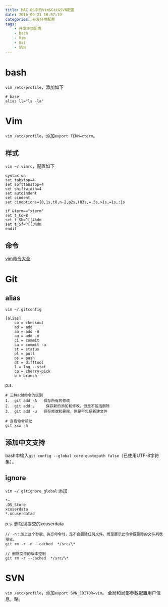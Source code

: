 ```yaml
---
title: MAC OS中的Vim&Git&SVN配置
date: 2016-09-21 10:57:19
categories: 开发环境配置
tags:
    - 开发环境配置
    - bash
    - Vim
    - Git
    - SVN
---
```

# bash
`vim /etc/profile`，添加如下
```
# base
alias ll="ls -la"
```

# Vim
`vim /etc/profile`，添加`export TERM=xterm`。

## 样式
`vim ~/.vimrc`，配置如下
```
syntax on
set tabstop=4
set softtabstop=4
set shiftwidth=4
set autoindent
set cindent
set cinoptions={0,1s,t0,n-2,p2s,(03s,=.5s,>1s,=1s,:1s

if &term=="xterm"
set t_Co=8
set t_Sb=^[[4%dm
set t_Sf=^[[3%dm
endif
```
<!-- more -->

## 命令
[vim命令大全](http://www.cnblogs.com/softwaretesting/archive/2011/07/12/2104435.html)

# Git
## alias
```
vim ~/.gitconfig
```
```
[alias]
    co = checkout
    ad = add 
    aa = add -A
    au = add -u
    ci = commit
    ca = commit -a
    st = status
    pl = pull
    ps = push
    dt = difftool
    l = log --stat
    cp = cherry-pick
    b = branch
```

p.s.
```
# 三种add命令的区别
1.  git add -A   保存所有的修改
2.  git add .     保存新的添加和修改，但是不包括删除
3.  git add -u   保存修改和删除，但是不包括新建文件

# 查看命令帮助
git xxx -h
```

## 添加中文支持
bash中输入`git config --global core.quotepath false`（已使用UTF-8字符集）。

## ignore
`vim ~/.gitignore_global`
添加
```
*~
.DS_Store
xcuserdata
*.xcuserdatad
```

p.s.
删除误提交的xcuserdata
```
// -n：加上这个参数，执行命令时，是不会删除任何文件，而是展示此命令要删除的文件列表预览。
git rm -r -n --cached  */src/\*

// 删除文件的版本控制
git rm -r --cached  */src/\*      
```

# SVN
`vim /etc/profile`，添加`export SVN_EDITOR=vim`。
全局和局部参数配置用户信息，略。